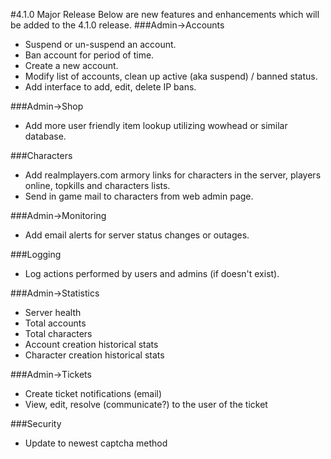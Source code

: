 #4.1.0 Major Release
Below are new features and enhancements which will be added to the 4.1.0 release.
###Admin->Accounts
 - Suspend or un-suspend an account.
 - Ban account for period of time.
 - Create a new account.
 - Modify list of accounts, clean up active (aka suspend) / banned status.
 - Add interface to add, edit, delete IP bans.

###Admin->Shop
 - Add more user friendly item lookup utilizing wowhead or similar database.

###Characters
 - Add realmplayers.com armory links for characters in the server, players online, topkills and characters lists.
 - Send in game mail to characters from web admin page.

###Admin->Monitoring
 - Add email alerts for server status changes or outages.

###Logging
 - Log actions performed by users and admins (if doesn't exist).

###Admin->Statistics
 - Server health
 - Total accounts
 - Total characters
 - Account creation historical stats
 - Character creation historical stats

###Admin->Tickets
 - Create ticket notifications (email)
 - View, edit, resolve (communicate?) to the user of the ticket

###Security
 - Update to newest captcha method